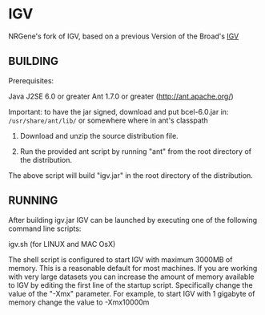 # IGV
NRGene's fork of IGV, based on a previous Version of the Broad's [IGV](https://github.com/igvteam/igv)

BUILDING
--------

Prerequisites:

Java J2SE 6.0 or greater
Ant 1.7.0 or greater (http://ant.apache.org/)

Important: to have the jar signed, download and put bcel-6.0.jar in: ```/usr/share/ant/lib/``` or somewhere where in ant's classpath

1.  Download and unzip the source distribution file.

2.  Run the provided ant script by running "ant" from the root directory
    of the distribution.

The above script will build "igv.jar" in the root directory of the distribution.


RUNNING
-------

After building igv.jar IGV can be launched by executing one of the following
command line scripts:

igv.sh        (for LINUX and MAC OsX)

The shell script is configured to start IGV with maximum 3000MB of
memory.  This is a reasonable default for most machines.  If you are
working with very large datasets you can increase the amount of memory
available to IGV by editing the first line of the startup script.
Specifically change the value of the "-Xmx" parameter.  For example,
to start IGV with 1 gigabyte of memory  change the value to -Xmx10000m

